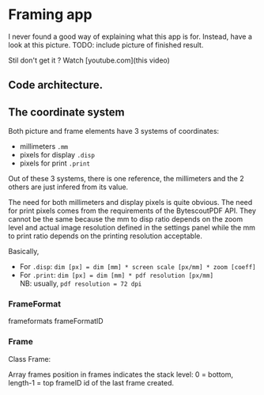 # Framing app

I never found a good way of explaining what this app is for. Instead, have a look at this picture.
TODO: include picture of finished result.

Stil don't get it ? Watch [youtube.com](this video)

## Code architecture.

## The coordinate system

Both picture and frame elements have 3 systems of coordinates:

* millimeters `.mm`
* pixels for display `.disp`
* pixels for print `.print`

Out of these 3 systems, there is one reference, the millimeters and the 2 others are just infered from its value.

The need for both millimeters and display pixels is quite obvious. The need for print pixels comes from the requirements of the BytescoutPDF API. They cannot be the same because the mm to disp ratio depends on the zoom level and actual image resolution defined in the settings panel while the mm to print ratio depends on the printing resolution acceptable.

Basically,
* For `.disp`: `dim [px] = dim [mm] * screen scale [px/mm] * zoom [coeff]`
* For `.print`: `dim [px] = dim [mm] * pdf resolution [px/mm]`  
  NB: usually, `pdf resolution = 72 dpi`

### FrameFormat

frameformats
frameFormatID

### Frame

Class Frame:

Array frames
position in frames indicates the stack level: 0 =  bottom, length-1 = top
frameID id of the last frame created.

